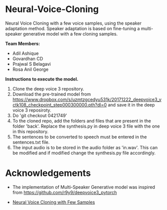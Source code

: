 # Neural-Voice-Cloning
Neural Voice Cloning with a few voice samples, using the speaker adaptation method. Speaker adaptation is based on fine-tuning a multi-speaker generative model with a few cloning samples. 

**Team Members:**
* Adil Ashique
* Govardhan CD 
* Prajwal S Belagavi
* Rosa Anil George

**Instructions to execute the model.**
1. Clone the deep voice 3 repository.
2. Download the pre-trained model from https://www.dropbox.com/s/uzmtzgcedyu531k/20171222_deepvoice3_vctk108_checkpoint_step000300000.pth?dl=0 and save it in the deep voice 3 reposiroty.
3. Do 'git checkout 0421749'
4. To the cloned repo, add the folders and files that are present in the folder 'back'. Replace the synthesis.py in deep voice 3 file with the one in this repository.
4. The sentences to be converted to speech must be entered in the sentences.txt file.
5. The input audio is to be stored in the audio folder as 'in.wav'. This can be modified and if modified change the synthesis.py file accordingly.

# Acknowledgements

- The implementation of Multi-Speaker Generative model was inspired from https://github.com/r9y9/deepvoice3_pytorch

- [Neural Voice Cloning with Few Samples](https://arxiv.org/pdf/1802.06006)

